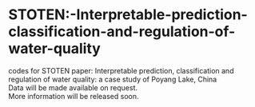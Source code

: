 # STOTEN:-Interpretable-prediction-classification-and-regulation-of-water-quality
codes for STOTEN paper: Interpretable prediction, classification and regulation of water quality: a case study of Poyang Lake, China\
Data will be made available on request. \
More information will be released soon.
